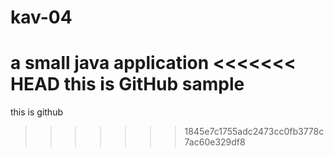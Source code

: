 # kav-04
a small java application
<<<<<<< HEAD
this is GitHub sample
=======
this is github
>>>>>>> 1845e7c1755adc2473cc0fb3778c7ac60e329df8

